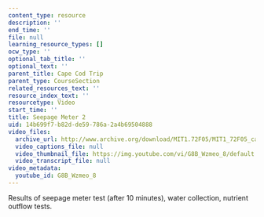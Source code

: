 ```yaml
---
content_type: resource
description: ''
end_time: ''
file: null
learning_resource_types: []
ocw_type: ''
optional_tab_title: ''
optional_text: ''
parent_title: Cape Cod Trip
parent_type: CourseSection
related_resources_text: ''
resource_index_text: ''
resourcetype: Video
start_time: ''
title: Seepage Meter 2
uid: 14b699f7-b82d-de59-786a-2a4b69504888
video_files:
  archive_url: http://www.archive.org/download/MIT1.72F05/MIT1_72F05_cape_cod09_220k.mp4
  video_captions_file: null
  video_thumbnail_file: https://img.youtube.com/vi/G8B_Wzmeo_8/default.jpg
  video_transcript_file: null
video_metadata:
  youtube_id: G8B_Wzmeo_8
---
```


Results of seepage meter test (after 10 minutes), water collection, nutrient outflow tests.




